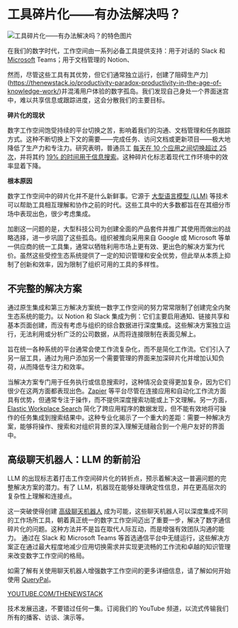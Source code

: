 # 工具碎片化——有办法解决吗？

![工具碎片化——有办法解决吗？的特色图片](https://cdn.thenewstack.io/media/2024/04/3160e525-digital-workspace-fragmentation-chatbot2-1024x576.jpg)

在我们的数字时代，工作空间由一系列必备工具提供支持：用于对话的 Slack 和 [Microsoft](https://news.microsoft.com/?utm_content=inline+mention) Teams；用于文档管理的 Notion、

然而，尽管这些工具有其优势，但它们通常独立运行，创建了阻碍生产力](https://thenewstack.io/productivity-paradox-productivity-in-the-age-of-knowledge-work/)并混淆用户体验的数字孤岛。我们发现自己身处一个界面迷宫中，难以共享信息或跟踪进度，这会分散我们的主要目标。

**碎片化的现状**

数字工作空间饱受持续的平台切换之苦，影响着我们的沟通、文档管理和任务跟踪方式。这种不断切换上下文的需要——完成任务、访问文档或更新项目——极大地降低了生产力和专注力。研究表明，普通员工 [每天在 10 个应用之间切换超过 25 次](https://asana.com/press/releases/pr/asana-anatomy-of-work-index-2021-work-about-work-is-dominating-in-a-distributed-world/65e2389a-295d-42ba-bbf7-a25d74eec431)，并将其约 [19% 的时间用于信息搜索](https://www.mckinsey.com/industries/technology-media-and-telecommunications/our-insights/the-social-economy)。这种碎片化标志着现代工作环境中的效率显着下降。

**根本原因**

数字工作空间中的碎片化并不是什么新鲜事。它源于 [大型语言模型 (LLM)](https://thenewstack.io/llm/) 等技术可以帮助工具相互理解和协作之前的时代。这些工具中的大多数都旨在在其细分市场中表现出色，很少考虑集成。

加剧这一问题的是，大型科技公司为创建全面的产品套件并推广其使用而做出的战略选择，进一步巩固了这些孤岛。组织被推向采用来自 Google 或 Microsoft 等单一供应商的统一工具集，通常以牺牲利用市场上更有效、更出色的解决方案为代价。虽然这些受控生态系统提供了一定的知识管理和安全优势，但此举从本质上抑制了创新和效率，因为限制了组织可用的工具的多样性。

## 不完整的解决方案

通过原生集成和第三方解决方案统一数字工作空间的努力常常限制了创建完全内聚生态系统的能力。以 Notion 和 Slack 集成为例：它们主要启用通知、链接共享和基本页面创建，而没有考虑与组织的综合数据进行深度集成。这些解决方案独立运行，无法利用或分析广泛的公司数据，从而将连接限制在表面见解上。

旨在统一各种系统的平台通常会使工作流复杂化，而不是简化工作流。它们引入了另一层工具，通过为用户添加另一个需要管理的界面来加深碎片化并增加认知负荷，从而降低专注力和效率。

当解决方案专门用于任务执行或信息搜索时，这种情况会变得更加复杂，因为它们很少在这两方面都表现出色。[Zapier](https://zapier.com/) 等平台尽管在连接应用和自动化工作流方面具有优势，但通常专注于操作，而不提供深度搜索功能或上下文理解。另一方面，[Elastic Workplace Search](https://www.elastic.co/enterprise-search/workplace-search) 简化了跨应用程序的数据发现，但不能有效地将可操作的任务集成到搜索结果中。这种专业化揭示了一个重大的差距：需要一种解决方案，能够将操作、搜索和对组织背景的深入理解无缝融合到一个用户友好的界面中。

## 高级聊天机器人：LLM 的新前沿

LLM 的出现标志着打击工作空间碎片化的转折点，预示着解决这一普遍问题的完整解决方案的潜力。有了 LLM，机器现在能够处理确定性信息，并在更高层次的复杂性上理解和连接点。

这一突破使得创建 [高级聊天机器人](https://thenewstack.io/simplifying-chatbot-development-for-the-information-age/) 成为可能，这些聊天机器人可以深度集成不同的工作场所工具，朝着真正统一的数字工作空间迈出了重要一步，解决了数字通信碎片化的问题。这种方法并不是旨在取代人际互动，而是增强有效团队沟通的能力。
通过在 Slack 和 Microsoft Teams 等首选通信平台中无缝运行，这些解决方案正在通过最大程度地减少应用切换需求并实现更流畅的工作流和卓越的知识管理来改变数字工作空间的格局。

如需了解有关使用聊天机器人增强数字工作空间的更多详细信息，请了解如何开始使用 [QueryPal](https://www.querypal.com/)。

[YOUTUBE.COM/THENEWSTACK](https://youtube.com/thenewstack?sub_confirmation=1)

技术发展迅速，不要错过任何一集。订阅我们的 YouTube 频道，以流式传输我们所有的播客、访谈、演示等。